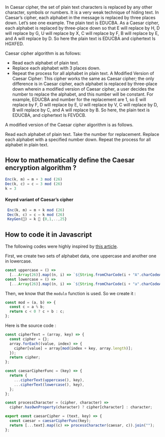 In Caesar cipher, the set of plain text characters is replaced by any other character, symbols or numbers. It is a very weak technique of hiding text. In Caesar’s cipher, each alphabet in the message is replaced by three places down. Let’s see one example. The plain text is EDUCBA. As a Caesar cipher, each alphabet is replaced by three-place down so that E will replace by H, D will replace by G, U will replace by X, C will replace by F, B will replace by E, and A will replace by D. So here the plain text is EDUCBA and ciphertext Is HGXFED.

Caesar cipher algorithm is as follows:

- Read each alphabet of plain text.
- Replace each alphabet with 3 places down.
- Repeat the process for all alphabet in plain text.
  A Modified Version of Caesar Cipher: This cipher works the same as Caesar cipher; the only difference is in Caesar cipher, each alphabet is replaced by three-place down wherein a modified version of Caesar cipher, a user decides the number to replace the alphabet, and this number will be constant. For example, EDUCBA and number for the replacement are 1, so E will replace by F, D will replace by E, U will replace by V, C will replace by D, B will replace by C, and A will replace by B. So here, the plain text is EDUCBA, and ciphertext Is FEVDCB.

A modified version of the Caesar cipher algorithm is as follows.

Read each alphabet of plain text.
Take the number for replacement.
Replace each alphabet with a specified number down.
Repeat the process for all alphabet in plain text.

## How to mathematically define the Caesar encryption algorithm ?

```js
Enc(k, m) = m + 3 mod (26)
Dec(k, c) = c – 3 mod (26)
k = 3
```

#### Keyed variant of Caesar’s cipher

```js
 Enc(k, m) = m + k mod (26)
 Dec(k, c) = c – k mod (26)
 KeyGen() = k  {0,1,..,25}
```

## How to code it in Javascript

The following codes were highly inspired by [this article](https://blog.stranianelli.com/how-to-code-a-caesar-cipher-in-javascript/#:~:text=It%20is%20a%20type%20of,the%20letter%20A%20becomes%20C%20.).

First, we create two sets of alphabet data, one uppercase and another one in lowercase.

```js
const uppercase = () => 
  [...Array(26)].map((n, i) => `${String.fromCharCode(i + "A".charCodeAt())}`);
const lowercase = () =>
  [...Array(26)].map((n, i) => `${String.fromCharCode(i + "a".charCodeAt())}`);
```
Then, we know that the `modulo` function is used. So we create it : 

```js
const mod = (a, b) => {
  const c = a % b;
  return c < 0 ? c + b : c;
};
```

Here is the source code : 

```js
const cipherText = (array, key) => {
  const cipher = {};
  array.forEach((value, index) => {
    cipher[value] = array[mod(index + key, array.length)];
  });
  return cipher;
};

const caesarCipherFunc = (key) => {
  return {
    ...cipherText(uppercase(), key),
    ...cipherText(lowercase(), key),
  };
};

const processCharacter = (cipher, character) =>
  cipher.hasOwnProperty(character) ? cipher[character] : character;

export const caesarCipher = (text, key) => {
  const caesar = caesarCipherFunc(key);
  return [...text].map((c) => processCharacter(caesar, c)).join("");
};
```